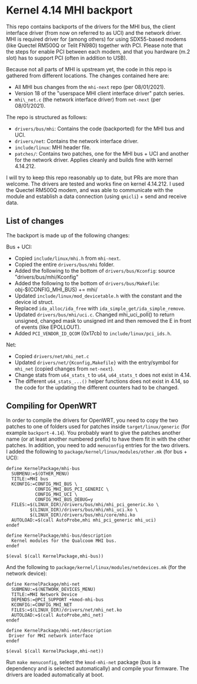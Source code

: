 # Kernel 4.14 MHI backport

This repo contains backports of the drivers for the MHI bus, the client interface driver (from now on referred to as
UCI) and the network driver. MHI is required driver for (among others) for using  SDX55-based modems (like Quectel
RM500Q or Telit FN980) together with PCI. Please note that the steps for enable PCI between each modem, and that you
hardware (m.2 slot) has to support PCI (often in addition to USB).

Because not all parts of MHI is upstream yet, the code in this repo is gathered from different locations. The changes
contained here are:

* All MHI bus changes from the `mhi-next` repo (per 08/01/2021).
* Version 18 of the "userspace MHI client interface driver" patch series.
* `mhi\_net.c` (the network interface driver) from `net-next` (per 08/01/2021).

The repo is structured as follows:
* `drivers/bus/mhi`: Contains the code (backported) for the MHI bus and UCI.
* `drivers/net`: Contains the network interface driver.
* `include/linux`: MHI header file.
* `patches/`: Contains two patches, one for the MHI bus + UCI and another for the network driver. Applies cleanly and
  builds fine with kernel 4.14.212.

I will try to keep this repo reasonably up to date, but PRs are more than welcome. The drivers are tested and works fine
on kernel 4.14.212. I used the Quectel RM500Q modem, and was able to communicate with the module and establish a data
connection (using `qmicli`) + send and receive data.

## List of changes

The backport is made up of the following changes: 

Bus + UCI:
- Copied `include/linux/mhi.h` from `mhi-next`.
- Copied the entire `drivers/bus/mhi` folder.
- Added the following to the bottom of `drivers/bus/Kconfig`: source "drivers/bus/mhi/Kconfig"
- Added the following to the bottom of `drivers/bus/Makefile`: obj-$(CONFIG_MHI_BUS)		+= mhi/
- Updated `include/linux/mod_devicetable.h` with the constant and the device id struct.
- Replaced `ida_alloc/ida_free` with `ida_simple_get/ida_simple_remove`.
- Updated `drivers/bus/mhi/uci.c`. Changed mhi_uci_poll() to return unsigned, changed mask to unsigned int and then removed the E in front of events (like EPOLLOUT).
- Added `PCI_VENDOR_ID_QCOM` (0x17cb) to `include/linux/pci_ids.h`.

Net:
- Copied `drivers/net/mhi_net.c`
- Updated `drivers/net/{Kconfig,Makefile}` with the entry/symbol for `mhi_net` (copied changes from `net-next`).
- Change stats from `u64_stats_t` to `u64`, `u64_stats_t` does not exist in 4.14.
- The different `u64_stats_...()` helper functions does not exist in 4.14, so the code for the updating the different
  counters had to be changed.

## Compiling for OpenWRT

In order to compile the drivers for OpenWRT, you need to copy the two patches to one of folders used for patches inside
`target/linux/generic` (for example `backport-4.14`). You probably want to give the patches another name (or at least
another numbered prefix) to have them fit in with the other patches. In addition, you need to add `menuconfig` entries
for the two drivers. I added the following to `package/kernel/linux/modules/other.mk` (for bus + UCI):

```
define KernelPackage/mhi-bus
  SUBMENU:=$(OTHER_MENU)
  TITLE:=MHI bus
  KCONFIG:=CONFIG_MHI_BUS \
           CONFIG_MHI_BUS_PCI_GENERIC \
           CONFIG_MHI_UCI \
           CONFIG_MHI_BUS_DEBUG=y
  FILES:=$(LINUX_DIR)/drivers/bus/mhi/mhi_pci_generic.ko \
         $(LINUX_DIR)/drivers/bus/mhi/mhi_uci.ko \
         $(LINUX_DIR)/drivers/bus/mhi/core/mhi.ko
  AUTOLOAD:=$(call AutoProbe,mhi mhi_pci_generic mhi_uci)
endef

define KernelPackage/mhi-bus/description
  Kernel modules for the Qualcoom MHI bus.
endef

$(eval $(call KernelPackage,mhi-bus))
```

And the following to `package/kernel/linux/modules/netdevices.mk` (for the network device):

```
define KernelPackage/mhi-net
  SUBMENU:=$(NETWORK_DEVICES_MENU)
  TITLE:=MHI Network Device
  DEPENDS:=@PCI_SUPPORT +kmod-mhi-bus
  KCONFIG:=CONFIG_MHI_NET
  FILES:=$(LINUX_DIR)/drivers/net/mhi_net.ko
  AUTOLOAD:=$(call AutoProbe,mhi_net)
endef

define KernelPackage/mhi-net/description
 Driver for MHI network interface
endef

$(eval $(call KernelPackage,mhi-net))
```

Run `make menuconfig`, select the `kmod-mhi-net` package (bus is a dependency and is selected automatically) and compile
your firmware. The drivers are loaded automatically at boot.
